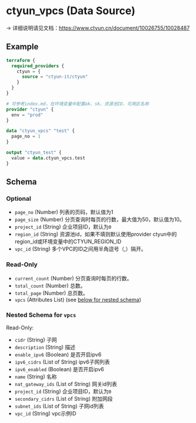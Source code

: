# ctyun_vpcs (Data Source)
-> 详细说明请见文档：https://www.ctyun.cn/document/10026755/10028487



## Example

```terraform
terraform {
  required_providers {
    ctyun = {
      source = "ctyun-it/ctyun"
    }
  }
}

# 可参考index.md，在环境变量中配置ak、sk、资源池ID、可用区名称
provider "ctyun" {
  env = "prod"
}

data "ctyun_vpcs" "test" {
  page_no = 1
}

output "ctyun_test" {
  value = data.ctyun_vpcs.test
}
```

<!-- schema generated by tfplugindocs -->
## Schema

### Optional

- `page_no` (Number) 列表的页码，默认值为1
- `page_size` (Number) 分页查询时每页的行数，最大值为50，默认值为10。
- `project_id` (String) 企业项目ID，默认为`0`
- `region_id` (String) 资源池id，如果不填则默认使用provider ctyun中的region_id或环境变量中的CTYUN_REGION_ID
- `vpc_id` (String) 多个VPC的ID之间用半角逗号（,）隔开。

### Read-Only

- `current_count` (Number) 分页查询时每页的行数。
- `total_count` (Number) 总数。
- `total_page` (Number) 总页数。
- `vpcs` (Attributes List) (see [below for nested schema](#nestedatt--vpcs))

<a id="nestedatt--vpcs"></a>
### Nested Schema for `vpcs`

Read-Only:

- `cidr` (String) 子网
- `description` (String) 描述
- `enable_ipv6` (Boolean) 是否开启ipv6
- `ipv6_cidrs` (List of String) ipv6子网列表
- `ipv6_enabled` (Boolean) 是否开启ipv6
- `name` (String) 名称
- `nat_gateway_ids` (List of String) 网关id列表
- `project_id` (String) 企业项目ID，默认为`0`
- `secondary_cidrs` (List of String) 附加网段
- `subnet_ids` (List of String) 子网id列表
- `vpc_id` (String) vpc示例ID